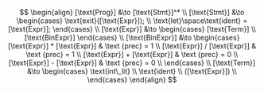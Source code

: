 $$
\begin{align}
    [\text{Prog}] &\to [\text{Stmt}]^* \\
    [\text{Stmt}] &\to 
    \begin{cases}
        \text{exit}([\text{Expr}]); \\
        \text{let}\space\text{ident} = 
        [\text{Expr}];
    \end{cases} \\
    [\text{Expr}] &\to 
    \begin{cases}
        [\text{Term}] \\
        [\text{BinExpr}] 
    \end{cases} \\
    [\text{BinExpr}] &\to 
    \begin{cases}
        [\text{Expr}] * [\text{Expr}] & \text {prec} = 1 \\
        [\text{Expr}] / [\text{Expr}] & \text {prec} = 1 \\
        [\text{Expr}] + [\text{Expr}] & \text {prec} = 0 \\
        [\text{Expr}] - [\text{Expr}] & \text {prec} = 0 \\
    \end{cases} \\
    [\text{Term}] &\to
    \begin{cases}
        \text{int\_lit} \\
        \text{ident} \\
        ([\text{Expr}]) \\
    \end{cases}
\end{align}
$$